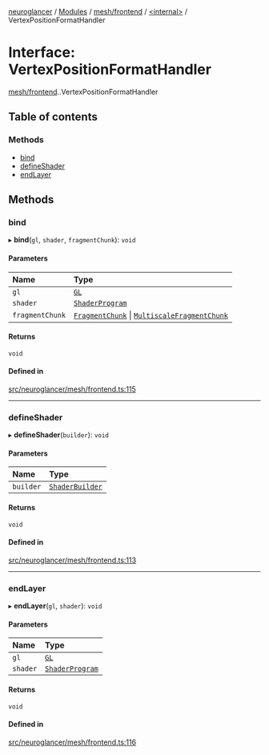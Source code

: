 [neuroglancer](../README.md) / [Modules](../modules.md) / [mesh/frontend](../modules/mesh_frontend.md) / [<internal\>](../modules/mesh_frontend._internal_.md) / VertexPositionFormatHandler

# Interface: VertexPositionFormatHandler

[mesh/frontend](../modules/mesh_frontend.md).[<internal>](../modules/mesh_frontend._internal_.md).VertexPositionFormatHandler

## Table of contents

### Methods

- [bind](mesh_frontend._internal_.VertexPositionFormatHandler.md#bind)
- [defineShader](mesh_frontend._internal_.VertexPositionFormatHandler.md#defineshader)
- [endLayer](mesh_frontend._internal_.VertexPositionFormatHandler.md#endlayer)

## Methods

### bind

▸ **bind**(`gl`, `shader`, `fragmentChunk`): `void`

#### Parameters

| Name | Type |
| :------ | :------ |
| `gl` | [`GL`](webgl_context.GL.md) |
| `shader` | [`ShaderProgram`](../classes/webgl_shader.ShaderProgram.md) |
| `fragmentChunk` | [`FragmentChunk`](../classes/mesh_frontend.FragmentChunk.md) \| [`MultiscaleFragmentChunk`](../classes/mesh_frontend.MultiscaleFragmentChunk.md) |

#### Returns

`void`

#### Defined in

[src/neuroglancer/mesh/frontend.ts:115](https://github.com/ActiveBrainAtlas2/neuroglancer/blob/1beb5d34/src/neuroglancer/mesh/frontend.ts#L115)

___

### defineShader

▸ **defineShader**(`builder`): `void`

#### Parameters

| Name | Type |
| :------ | :------ |
| `builder` | [`ShaderBuilder`](../classes/webgl_shader.ShaderBuilder.md) |

#### Returns

`void`

#### Defined in

[src/neuroglancer/mesh/frontend.ts:113](https://github.com/ActiveBrainAtlas2/neuroglancer/blob/1beb5d34/src/neuroglancer/mesh/frontend.ts#L113)

___

### endLayer

▸ **endLayer**(`gl`, `shader`): `void`

#### Parameters

| Name | Type |
| :------ | :------ |
| `gl` | [`GL`](webgl_context.GL.md) |
| `shader` | [`ShaderProgram`](../classes/webgl_shader.ShaderProgram.md) |

#### Returns

`void`

#### Defined in

[src/neuroglancer/mesh/frontend.ts:116](https://github.com/ActiveBrainAtlas2/neuroglancer/blob/1beb5d34/src/neuroglancer/mesh/frontend.ts#L116)

